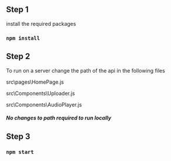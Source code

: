 ## Step 1

install the required packages

### `npm install`

## Step 2

To run on a server change the path of the api in the following files

src\pages\HomePage.js

src\Components\Uploader.js

src\Components\AudioPlayer.js

#### *No changes to path required to run locally*

## Step 3

### `npm start`

